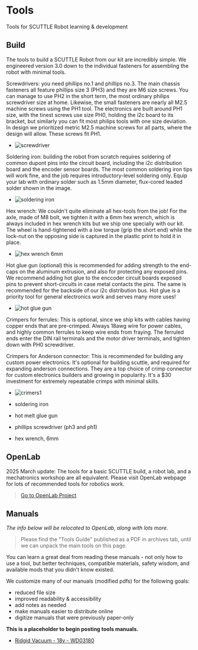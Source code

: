 # Tools

Tools for SCUTTLE Robot learning & development

## Build

The tools to build a SCUTTLE Robot from our kit are incredibly simple.  We engineered version 3.0 down to the individual fasteners for assembling the robot with minimal tools.

Screwdrivers:  you need phillips no.1 and phillips no.3.  The main chassis fasteners all feature phillips size 3 (PH3) and they are M6 size screws.  You can manage to use PH2 in the short term, the most ordinary philips screwdriver size at home.  Likewise, the small fasteners are nearly all M2.5 machine screws using the PH1 tool.  The electronics are built around PH1 size, with the tinest screws use size PH0, holding the i2c board to its bracket, but similarly you can fit most philips tools with one size deviation.  In design we prioritized metric M2.5 machine screws for all parts, where the design will allow.  These screws fit PH1.  
* ![screwdriver](img/tools_screwdriver.jpg)

Soldering iron: building the robot from scratch requires soldering of common dupont pins into the circuit board, including the i2c distribution board and the encoder sensor boards.  The most common soldering iron tips will work fine, and the job requires introductory-level soldering only.  Equip your lab with ordinary solder such as 1.5mm diameter, flux-cored leaded solder shown in the image.
* ![soldering iron](img/tools_solderingiron.jpg)
  
Hex wrench: We couldn't quite eliminate all hex-tools from the job!  For the axle, made of M8 bolt, we tighten it with a 6mm hex wrench, which is always included in hex wrench kits but we ship one specially with our kit.  The wheel is hand-tightened with a low torque (grip the short end) while the lock-nut on the opposing side is captured in the plastic print to hold it in place.
* ![hex wrench 6mm](img/tools_hex6mm.jpg)
  
Hot glue gun (optional) this is recommended for adding strength to the end-caps on the aluminum extrusion, and also for protecting any exposed pins.  We recommend adding hot glue to the enccoder circuit boards exposed pins to prevent short-circuits in case metal contacts the pins.  The same is recommended for the backside of our i2c distribution bus.  Hot glue is a priority tool for general electronics work and serves many more uses!
* ![hot glue gun](img/tools_hotgluegun.jpg)
  
Crimpers for ferrules:  This is optional, since we ship kits with cables having copper ends that are pre-crimped.  Always 18awg wire for power cables, and highly common ferrules to keep wire ends from fraying.  The ferruled ends enter the DIN rail terminals and the motor driver terminals, and tighten down with PH0 screwdriver.

Crimpers for Anderson connector: This is recommended for building any custom power electronics.  It's optional for building scuttle, and required for expanding anderson connections.  They are a top choice of crimp connector for custom electronics builders and growing in popularity.  It's a $30 investment for extremely repeatable crimps with minimal skills. 

* ![crimers1](img/tools_crimpers1.jpg)






* soldering iron
* hot melt glue gun
* phillips screwdriver (ph3 and ph1)
* hex wrench, 6mm

## OpenLab

2025 March update:  The tools for a basic SCUTTLE build, a robot lab, and a mechatronics workshop are all equivalent.  Please visit OpenLab webpage for lots of recommended tools for robotics work. 

>
> [Go to OpenLab Project](https://qr.net/openlabproject)
>

## Manuals

_The info below will be relocated to OpenLab, along with lots more._

>
> Please find the "Tools Guide" published as a PDF in archives tab, until we can unpack the main tools on this page.
>



You can learn a great deal from reading these manuals - not only how to use a tool, but better techniques, compatible materials, safety wisdom, and available mods that you didn't know existed.

We customize many of our manuals (modified pdfs) for the following goals:
* reduced file size
* improved readability & accessibility
* add notes as needed
* make manuals easier to distribute online
* digitize manuals that were previously paper-only

**This is a placeholder to begin posting tools manuals.**
* [Ridgid Vacuum - 18v - WD03180](https://lobfile.com/file/M8QL.pdf)
